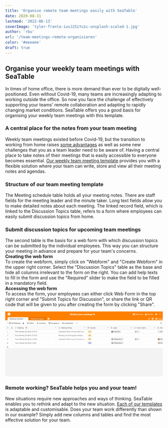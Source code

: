 ```yaml
---
title: 'Organise remote team meetings easily with SeaTable'
date: 2020-08-31
lastmod: '2022-06-13'
coverImage: 'tyler-franta-iusJ25iYu1c-unsplash-scaled-1.jpg'
author: 'rbu'
url: '/team-meetings-remote-organisieren'
color: '#eeeeee'
draft: true
---
```


## Organise your weekly team meetings with SeaTable

In times of home office, there is more demand than ever to be digitally well-positioned. Even without Covid-19, many teams are increasingly adapting to working outside the office. So now you face the challenge of effectively supporting your teams' remote collaboration and adapting to rapidly changing market conditions. SeaTable offers you a good basis for organising your weekly team meetings with this template.

### A central place for the notes from your team meeting

Weekly team meetings existed before Covid-19, but the transition to working from home raises [some advantages](https://www.gruender.de/homeoffice-vorteile-nachteile/) as well as some new challenges that you as a team leader need to be aware of. Having a central place to take notes of their meetings that is easily accessible to everyone becomes essential. [Our weekly team meeting template](https://seatable.io/en/vorlage/gumqbevcroszpprj6j4xyg/) provides you with a flexible solution where your team can write, store and view all their meeting notes and agendas.

### Structure of our team meeting template

The Meeting schedule table holds all your meeting notes. There are staff fields for the meeting leader and the minute taker. Long text fields allow you to make detailed notes about each meeting. The linked record field, which is linked to the Discussion Topics table, refers to a form where employees can easily submit discussion topics from home.

### Submit discussion topics for upcoming team meetings

The second table is the basis for a web form with which discussion topics can be submitted by the individual employees. This way you can structure your meeting in advance and prepare for your team's concerns.  
**Creating the web form**  
To create the webform, simply click on "Webform" and "Create Webform" in the upper right corner. Select the "Discussion Topics" table as the base and hide all columns irrelevant to the form on the right. You can add help texts to fill in the form and use the "Required" slider to make the field to be filled in a mandatory field.  
**Accessing the web form**  
To access the form, your employees can either click Web Form in the top right corner and "Submit Topics for Discussion", or share the link or QR code that will be given to you after creating the form by clicking "Share".

![Weekly Team Meeting Form](images/Weekly-Teammeeting-Formular.gif)

### Remote working? SeaTable helps you and your team!

New situations require new approaches and ways of thinking. SeaTable enables you to rethink and adapt to the new situation. [Each of our templates](https://seatable.io/en/vorlagen/) is adaptable and customisable. Does your team work differently than shown in our example? Simply add new columns and tables and find the most effective solution for your team.
